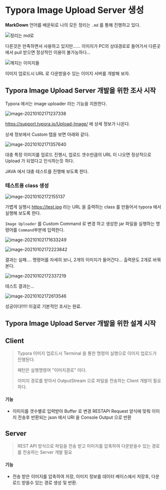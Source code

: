 # Typora Image Upload Server 생성

**MarkDown** 언어를 배운뒤로 나의 모든 정리는 `.md` 를 통해 진행하고 있다.

![정리는 md로](C:\Users\jimfo\AppData\Roaming\Typora\typora-user-images\image-20210102164439962.png "점점 늘어만 가는 .md")



다른것은 만족하면서 사용하고 있지만...... 
이미지가 PC의 상대경로로 들어가서 다른곳에서 pull 받으면 정상적인 이용이 불가능하다...

![깨지는 이미지들](C:\Users\jimfo\AppData\Roaming\Typora\typora-user-images\image-20210102164814942.png "무수히 깨지는 이미지")



이미지 업로드시 URL 로 다운받을수 있는 이미지 서버를 개발해 보자.



## Typora Image Upload Server 개발을 위한 조사 시작

Typora 에서는 image uploader 라는 기능을 지원한다. 

![image-20210102171237338](C:\prj\typora\memo\image-20210102171237338.png)

https://support.typora.io/Upload-Image/ 에 상세 정보가 나온다.

상세 정보에서 Custom 탭을 보면 아래와 같다.

![image-20210102171357640](C:\prj\typora\memo\image-20210102171357640.png)

대충 특정 이미지를 업로드 진행시, 업로드 갯수만큼의 URL 이 나오면 정상적으로 Upload 가 되었다고 인식하는듯 하다.



JAVA 에서 대충 테스트를 진행해 보도록 한다.



### 테스트용 class 생성

![image-20210102172155137](C:\prj\typora\memo\image-20210102172155137.png)

가볍게 실행시 https://test.jpg 라는 URL 을 출력하는 class 를 만들어서 typora 에서 실행해 보도록 한다.

`Image Uploader` 를 Custom Command 로 변경 하고 생성한 jar 파일을 실행하는 명령어를 `Command`부분에 입력한다.

![image-20210102171633249](C:\prj\typora\memo\image-20210102171633249.png)

![image-20210102172223842](C:\prj\typora\memo\image-20210102172223842.png)



결과는 실패.... 명령어를 자세히 보니, 2개의 이미지가 들어간다... 출력문도 2개로 바꿔본다.

![image-20210102172337219](C:\prj\typora\memo\image-20210102172337219.png)

테스트 결과는...

![image-20210102172613546](C:\prj\typora\memo\image-20210102172613546.png)

성공이다!!!!! 이걸로 기본적인 조사는 완료.



## Typora Image Upload Server 개발을 위한 설계 시작

## Client

>Typora 이미지 업로드시 Terminal 을 통한 명령어 실행으로 이미지 업로드가 진행된다.
>
>패턴은 실행명령어 "이미지경로"  이다.
>
>이미지 경로를 받아서 OutputStream 으로 파일을 전송하는 Client 개발이 필요하다.

#### 기능

* 이미지를 갯수별로 입력받아 Buffer 로 변경 RESTAPI Request 양식에 맞춰 이미지 전송후 반환되는 json 에서 URI 을 Console Output 으로 반환



## Server

> REST API 방식으로 파일을 전송 받고 
> 이미지를 압축하여 다운받을수 있는 경로를 전송하는 Server 개발 필요

#### 기능

* 전송 받은 이미지를 압축하여 저장, 이미지 정보를 데이터 베이스에서 저장후, 다운로드 받을수 있는 경로 생성 및 반환.



